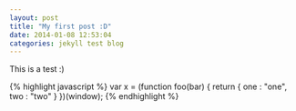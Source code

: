 ```yaml
---
layout: post
title: "My first post :D"
date: 2014-01-08 12:53:04
categories: jekyll test blog
---
```


This is a test :) 

{% highlight javascript %}
var x = (function foo(bar) {
	return {
		one : "one",
		two : "two"
	}
})(window);
{% endhighlight %}